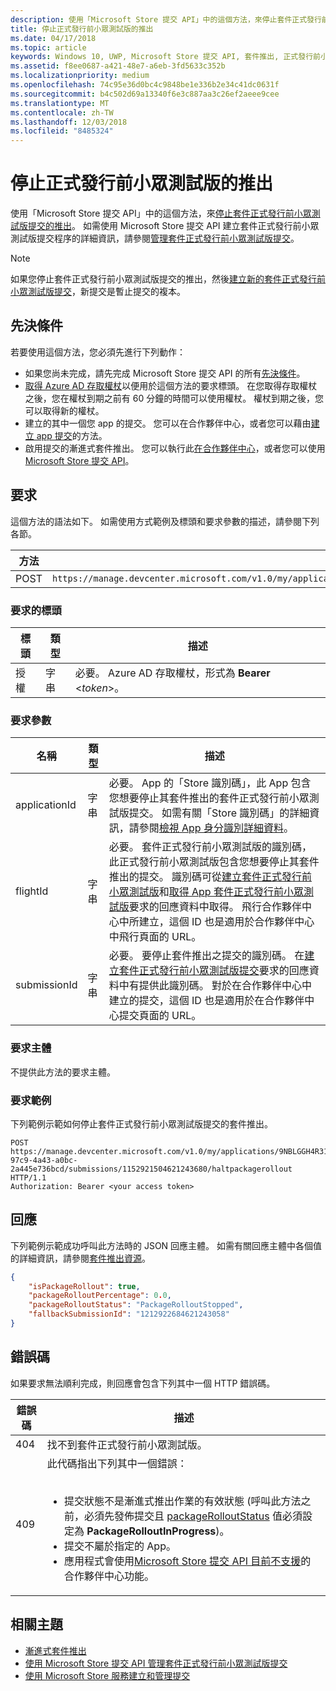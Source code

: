 ```yaml
---
description: 使用「Microsoft Store 提交 API」中的這個方法，來停止套件正式發行前小眾測試版的套件推出。
title: 停止正式發行前小眾測試版的推出
ms.date: 04/17/2018
ms.topic: article
keywords: Windows 10, UWP, Microsoft Store 提交 API, 套件推出, 正式發行前小眾測試版提交, 停止
ms.assetid: f8ee0687-a421-48e7-a6eb-3fd5633c352b
ms.localizationpriority: medium
ms.openlocfilehash: 74c95e36d0bc4c9848be1e336b2e34c41dc0631f
ms.sourcegitcommit: b4c502d69a13340f6e3c887aa3c26ef2aeee9cee
ms.translationtype: MT
ms.contentlocale: zh-TW
ms.lasthandoff: 12/03/2018
ms.locfileid: "8485324"
---
```

# <a name="halt-the-rollout-for-a-flight"></a>停止正式發行前小眾測試版的推出

使用「Microsoft Store 提交 API」中的這個方法，來[停止套件正式發行前小眾測試版提交的推出](../publish/gradual-package-rollout.md#completing-the-rollout)。 如需使用 Microsoft Store 提交 API 建立套件正式發行前小眾測試版提交程序的詳細資訊，請參閱[管理套件正式發行前小眾測試版提交](manage-flight-submissions.md)。

> [!NOTE]
> 如果您停止套件正式發行前小眾測試版提交的推出，然後[建立新的套件正式發行前小眾測試版提交](create-a-flight-submission.md)，新提交是暫止提交的複本。

## <a name="prerequisites"></a>先決條件

若要使用這個方法，您必須先進行下列動作：

* 如果您尚未完成，請先完成 Microsoft Store 提交 API 的所有[先決條件](create-and-manage-submissions-using-windows-store-services.md#prerequisites)。
* [取得 Azure AD 存取權杖](create-and-manage-submissions-using-windows-store-services.md#obtain-an-azure-ad-access-token)以便用於這個方法的要求標頭。 在您取得存取權杖之後，您在權杖到期之前有 60 分鐘的時間可以使用權杖。 權杖到期之後，您可以取得新的權杖。
* 建立的其中一個您 app 的提交。 您可以在合作夥伴中心，或者您可以藉由[建立 app 提交](create-an-app-submission.md)的方法。
* 啟用提交的漸進式套件推出。 您可以執行此[在合作夥伴中心](../publish/gradual-package-rollout.md)，或者您可以使用[Microsoft Store 提交 API](manage-flight-submissions.md#manage-gradual-package-rollout)。

## <a name="request"></a>要求

這個方法的語法如下。 如需使用方式範例及標頭和要求參數的描述，請參閱下列各節。

| 方法 | 要求 URI                                                      |
|--------|------------------------------------------------------------------|
| POST   | ```https://manage.devcenter.microsoft.com/v1.0/my/applications/{applicationId}/flights/{flightId}/submissions/{submissionId}/haltpackagerollout``` |


### <a name="request-header"></a>要求的標頭

| 標頭        | 類型   | 描述                                                                 |
|---------------|--------|-----------------------------------------------------------------------------|
| 授權 | 字串 | 必要。 Azure AD 存取權杖，形式為 **Bearer** &lt;*token*&gt;。 |


### <a name="request-parameters"></a>要求參數

| 名稱        | 類型   | 描述                                                                 |
|---------------|--------|-----------------------------------------------------------------------------|
| applicationId | 字串 | 必要。 App 的「Store 識別碼」，此 App 包含您想要停止其套件推出的套件正式發行前小眾測試版提交。 如需有關「Store 識別碼」的詳細資訊，請參閱[檢視 App 身分識別詳細資料](https://msdn.microsoft.com/windows/uwp/publish/view-app-identity-details)。  |
| flightId | 字串 | 必要。 套件正式發行前小眾測試版的識別碼，此正式發行前小眾測試版包含您想要停止其套件推出的提交。 識別碼可從[建立套件正式發行前小眾測試版](create-a-flight.md)和[取得 App 套件正式發行前小眾測試版](get-flights-for-an-app.md)要求的回應資料中取得。 飛行合作夥伴中心中所建立，這個 ID 也是適用於合作夥伴中心中飛行頁面的 URL。   |
| submissionId | 字串 | 必要。 要停止套件推出之提交的識別碼。 在[建立套件正式發行前小眾測試版提交](create-a-flight-submission.md)要求的回應資料中有提供此識別碼。 對於在合作夥伴中心中建立的提交，這個 ID 也是適用於在合作夥伴中心提交頁面的 URL。  |


### <a name="request-body"></a>要求主體

不提供此方法的要求主體。

### <a name="request-example"></a>要求範例

下列範例示範如何停止套件正式發行前小眾測試版提交的套件推出。

```
POST https://manage.devcenter.microsoft.com/v1.0/my/applications/9NBLGGH4R315/flights/43e448df-97c9-4a43-a0bc-2a445e736bcd/submissions/1152921504621243680/haltpackagerollout HTTP/1.1
Authorization: Bearer <your access token>
```

## <a name="response"></a>回應

下列範例示範成功呼叫此方法時的 JSON 回應主體。 如需有關回應主體中各個值的詳細資訊，請參閱[套件推出資源](manage-flight-submissions.md#package-rollout-object)。

```json
{
    "isPackageRollout": true,
    "packageRolloutPercentage": 0.0,
    "packageRolloutStatus": "PackageRolloutStopped",
    "fallbackSubmissionId": "1212922684621243058"
}
```

## <a name="error-codes"></a>錯誤碼

如果要求無法順利完成，則回應會包含下列其中一個 HTTP 錯誤碼。

| 錯誤碼 |  描述   |
|--------|------------------|
| 404  | 找不到套件正式發行前小眾測試版。 |
| 409  | 此代碼指出下列其中一個錯誤：<br/><br/><ul><li>提交狀態不是漸進式推出作業的有效狀態 (呼叫此方法之前，必須先發佈提交且 [packageRolloutStatus](manage-flight-submissions.md#package-rollout-object) 值必須設定為 **PackageRolloutInProgress**)。</li><li>提交不屬於指定的 App。</li><li>應用程式會使用[Microsoft Store 提交 API 目前不支援](create-and-manage-submissions-using-windows-store-services.md#not_supported)的合作夥伴中心功能。</li></ul> |   


## <a name="related-topics"></a>相關主題

* [漸進式套件推出](../publish/gradual-package-rollout.md)
* [使用 Microsoft Store 提交 API 管理套件正式發行前小眾測試版提交](manage-flight-submissions.md)
* [使用 Microsoft Store 服務建立和管理提交](create-and-manage-submissions-using-windows-store-services.md)
